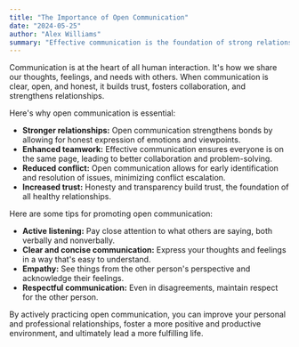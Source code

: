 ```yaml
---
title: "The Importance of Open Communication"
date: "2024-05-25"
author: "Alex Williams"
summary: "Effective communication is the foundation of strong relationships, successful teams, and a fulfilling life."
---
```

Communication is at the heart of all human interaction. It's how we share our thoughts, feelings, and needs with others. When communication is clear, open, and honest, it builds trust, fosters collaboration, and strengthens relationships.

Here's why open communication is essential:

- **Stronger relationships:** Open communication strengthens bonds by allowing for honest expression of emotions and viewpoints.
- **Enhanced teamwork:** Effective communication ensures everyone is on the same page, leading to better collaboration and problem-solving.
- **Reduced conflict:** Open communication allows for early identification and resolution of issues, minimizing conflict escalation.
- **Increased trust:** Honesty and transparency build trust, the foundation of all healthy relationships.

Here are some tips for promoting open communication:

- **Active listening:** Pay close attention to what others are saying, both verbally and nonverbally.
- **Clear and concise communication:** Express your thoughts and feelings in a way that's easy to understand.
- **Empathy:**  See things from the other person's perspective and acknowledge their feelings.
- **Respectful communication:**  Even in disagreements, maintain respect for the other person.

By actively practicing open communication, you can improve your personal and professional relationships, foster a more positive and productive environment, and ultimately lead a more fulfilling life.
